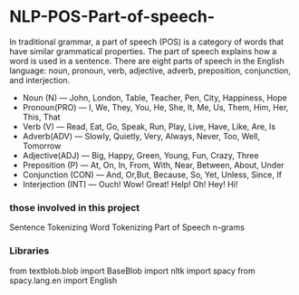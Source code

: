 # NLP-POS-Part-of-speech-

In traditional grammar, a part of speech (POS) is a category of words that have similar grammatical properties. The part of speech explains how a word is used in a sentence. There are eight parts of speech in the English language: noun, pronoun, verb, adjective, adverb, preposition, conjunction, and interjection.

* Noun (N) — John, London, Table, Teacher, Pen, City, Happiness, Hope
* Pronoun(PRO) — I, We, They, You, He, She, It, Me, Us, Them, Him, Her, This, That
* Verb (V) — Read, Eat, Go, Speak, Run, Play, Live, Have, Like, Are, Is
* Adverb(ADV) — Slowly, Quietly, Very, Always, Never, Too, Well, Tomorrow
* Adjective(ADJ) — Big, Happy, Green, Young, Fun, Crazy, Three
* Preposition (P) — At, On, In, From, With, Near, Between, About, Under
* Conjunction (CON) — And, Or,But, Because, So, Yet, Unless, Since, If
* Interjection (INT) — Ouch! Wow! Great! Help! Oh! Hey! Hi!

### those involved in this project
Sentence Tokenizing
Word Tokenizing
Part of Speech
n-grams

### Libraries
from textblob.blob import BaseBlob
import nltk
import spacy
from spacy.lang.en import English
